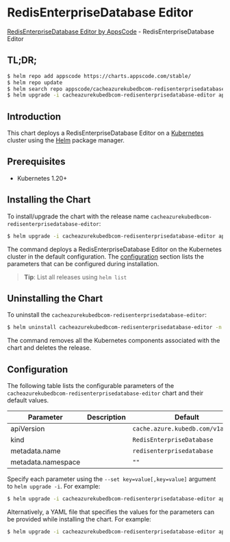 # RedisEnterpriseDatabase Editor

[RedisEnterpriseDatabase Editor by AppsCode](https://appscode.com) - RedisEnterpriseDatabase Editor

## TL;DR;

```bash
$ helm repo add appscode https://charts.appscode.com/stable/
$ helm repo update
$ helm search repo appscode/cacheazurekubedbcom-redisenterprisedatabase-editor --version=v0.21.0
$ helm upgrade -i cacheazurekubedbcom-redisenterprisedatabase-editor appscode/cacheazurekubedbcom-redisenterprisedatabase-editor -n default --create-namespace --version=v0.21.0
```

## Introduction

This chart deploys a RedisEnterpriseDatabase Editor on a [Kubernetes](http://kubernetes.io) cluster using the [Helm](https://helm.sh) package manager.

## Prerequisites

- Kubernetes 1.20+

## Installing the Chart

To install/upgrade the chart with the release name `cacheazurekubedbcom-redisenterprisedatabase-editor`:

```bash
$ helm upgrade -i cacheazurekubedbcom-redisenterprisedatabase-editor appscode/cacheazurekubedbcom-redisenterprisedatabase-editor -n default --create-namespace --version=v0.21.0
```

The command deploys a RedisEnterpriseDatabase Editor on the Kubernetes cluster in the default configuration. The [configuration](#configuration) section lists the parameters that can be configured during installation.

> **Tip**: List all releases using `helm list`

## Uninstalling the Chart

To uninstall the `cacheazurekubedbcom-redisenterprisedatabase-editor`:

```bash
$ helm uninstall cacheazurekubedbcom-redisenterprisedatabase-editor -n default
```

The command removes all the Kubernetes components associated with the chart and deletes the release.

## Configuration

The following table lists the configurable parameters of the `cacheazurekubedbcom-redisenterprisedatabase-editor` chart and their default values.

|     Parameter      | Description |                   Default                    |
|--------------------|-------------|----------------------------------------------|
| apiVersion         |             | <code>cache.azure.kubedb.com/v1alpha1</code> |
| kind               |             | <code>RedisEnterpriseDatabase</code>         |
| metadata.name      |             | <code>redisenterprisedatabase</code>         |
| metadata.namespace |             | <code>""</code>                              |


Specify each parameter using the `--set key=value[,key=value]` argument to `helm upgrade -i`. For example:

```bash
$ helm upgrade -i cacheazurekubedbcom-redisenterprisedatabase-editor appscode/cacheazurekubedbcom-redisenterprisedatabase-editor -n default --create-namespace --version=v0.21.0 --set apiVersion=cache.azure.kubedb.com/v1alpha1
```

Alternatively, a YAML file that specifies the values for the parameters can be provided while
installing the chart. For example:

```bash
$ helm upgrade -i cacheazurekubedbcom-redisenterprisedatabase-editor appscode/cacheazurekubedbcom-redisenterprisedatabase-editor -n default --create-namespace --version=v0.21.0 --values values.yaml
```
